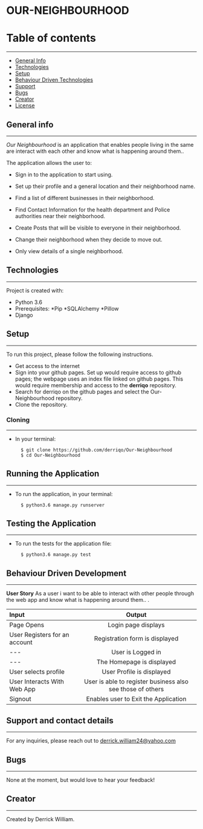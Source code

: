 # OUR-NEIGHBOURHOOD

# Table of contents
***
* [General Info](#General-Info)
* [Technologies](#Technologies)
* [Setup](#Setup)
* [Behaviour Driven Technologies](#Behaviour-Driven-Technologies)
* [Support](#Support)
* [Bugs](#Bugs)
* [Creator](#Creator)
* [License](#License)

## General info
---
 *Our Neighbourhood* is an application that enables people living in the same are interact with each other and know what is happening around them..

The application allows the user to:

* Sign in to the application to start using.

* Set up their profile and a general location and their neighborhood name.

* Find a list of different businesses in their neighborhood.

* Find Contact Information for the health department and Police authorities near their neighborhood.

* Create Posts that will be visible to everyone in their neighborhood.

* Change their neighborhood when they decide to move out.

* Only view details of a single neighborhood.


## Technologies
---
Project is created with:
* Python 3.6
* Prerequisites:   *Pip *SQLAlchemy *Pillow
* Django

## Setup
---
To run this project, please follow the following instructions.
-   Get access to the internet
-   Sign into your github pages. Set up would require access to github pages; the webpage uses an index file linked on github pages. This would require membership and access to the **derriqo** repository.
-   Search for derriqo on the github pages and select the Our-Neighbourhood repository.
-   Clone the repository.

### Cloning
---
* In your terminal:
        
        $ git clone https://github.com/derriqo/Our-Neighbourhood
        $ cd Our-Neighbourhood

## Running the Application
---
* To run the application, in your terminal:

        $ python3.6 manage.py runserver
        
        
## Testing the Application
---
* To run the tests for the application file:

        $ python3.6 manage.py test
        
## Behaviour Driven Development
---

**User Story**
As a user i want to be able to interact with other people through the web app and know what is happening around them..
 .

| Input | Output |
| :---------------- | :---------------: | 
| Page Opens | Login page displays  |
| User Registers for an account | Registration form is displayed |
| --- | User is Logged in |
| --- | The Homepage is displayed  |
| User selects profile |  User Profile is displayed |
| User Interacts With Web App| User is able to register business also see those of others |
| Signout| Enables user to Exit the Application |


## Support and contact details
---
For any inquiries, please reach out to derrick.william24@yahoo.com

## Bugs
---
None at the moment, but would love to hear your feedback!

## Creator
---

Created by Derrick William. 